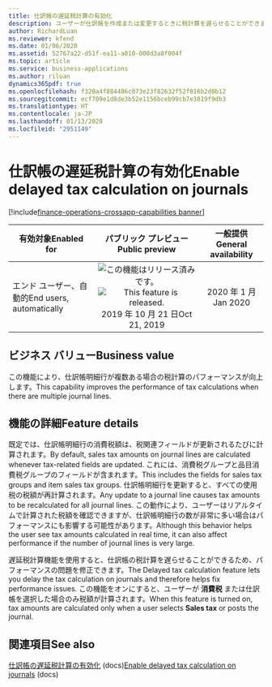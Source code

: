 ```yaml
---
title: 仕訳帳の遅延税計算の有効化
description: ユーザーが仕訳帳を作成または変更するときに税計算を遅らせることができます
author: RichardLuan
ms.reviewer: kfend
ms.date: 01/06/2020
ms.assetid: 52767a22-d51f-ea11-a810-000d3a8f004f
ms.topic: article
ms.service: business-applications
ms.author: riluan
dynamics365pdf: true
ms.openlocfilehash: f320a4f884486c073e23f82632f52f016b2d0b12
ms.sourcegitcommit: ecf709e1d8de3b52e1156bceb99cb7e3819f9db3
ms.translationtype: HT
ms.contentlocale: ja-JP
ms.lasthandoff: 01/13/2020
ms.locfileid: "2951149"
---
```

# <a name="enable-delayed-tax-calculation-on-journals"></a><span data-ttu-id="c6290-103">仕訳帳の遅延税計算の有効化</span><span class="sxs-lookup"><span data-stu-id="c6290-103">Enable delayed tax calculation on journals</span></span>
[!include[finance-operations-crossapp-capabilities banner](../includes/finance-operations-crossapp-capabilities.md)]

| <span data-ttu-id="c6290-104">有効対象</span><span class="sxs-lookup"><span data-stu-id="c6290-104">Enabled for</span></span>    |  <span data-ttu-id="c6290-105">パブリック プレビュー</span><span class="sxs-lookup"><span data-stu-id="c6290-105">Public preview</span></span> | <span data-ttu-id="c6290-106">一般提供</span><span class="sxs-lookup"><span data-stu-id="c6290-106">General availability</span></span> | 
| ---------- | :----------: |:----------: |
|<span data-ttu-id="c6290-107">エンド ユーザー、自動的</span><span class="sxs-lookup"><span data-stu-id="c6290-107">End users, automatically</span></span>|<span data-ttu-id="c6290-108">![この機能はリリース済みです。](/dynamics365-release-plan/media/green-checkmark.png "この機能はリリース済みです。")</span><span class="sxs-lookup"><span data-stu-id="c6290-108">![This feature is released.](/dynamics365-release-plan/media/green-checkmark.png "This feature is released.")</span></span> <span data-ttu-id="c6290-109">2019 年 10 月 21 日</span><span class="sxs-lookup"><span data-stu-id="c6290-109">Oct 21, 2019</span></span>| <span data-ttu-id="c6290-110">2020 年 1 月</span><span class="sxs-lookup"><span data-stu-id="c6290-110">Jan 2020</span></span>|


## <a name="business-value"></a><span data-ttu-id="c6290-111">ビジネス バリュー</span><span class="sxs-lookup"><span data-stu-id="c6290-111">Business value</span></span>
<!-- bv start -->
<span data-ttu-id="c6290-112">この機能により、仕訳帳明細行が複数ある場合の税計算のパフォーマンスが向上します。</span><span class="sxs-lookup"><span data-stu-id="c6290-112">This capability improves the performance of tax calculations when there are multiple journal lines.</span></span>
<!-- bv end -->



## <a name="feature-details"></a><span data-ttu-id="c6290-113">機能の詳細</span><span class="sxs-lookup"><span data-stu-id="c6290-113">Feature details</span></span>
<!--feature detail start -->
<span data-ttu-id="c6290-114">既定では、仕訳帳明細行の消費税額は、税関連フィールドが更新されるたびに計算されます。</span><span class="sxs-lookup"><span data-stu-id="c6290-114">By default, sales tax amounts on journal lines are calculated whenever tax-related fields are updated.</span></span> <span data-ttu-id="c6290-115">これには、消費税グループと品目消費税グループのフィールドが含まれます。</span><span class="sxs-lookup"><span data-stu-id="c6290-115">This includes the fields for sales tax groups and item sales tax groups.</span></span> <span data-ttu-id="c6290-116">仕訳帳明細行を更新すると、すべての使用税の税額が再計算されます。</span><span class="sxs-lookup"><span data-stu-id="c6290-116">Any update to a journal line causes tax amounts to be recalculated for all journal lines.</span></span> <span data-ttu-id="c6290-117">この動作により、ユーザーはリアルタイムで計算された税額を確認できますが、仕訳帳明細行の数が非常に多い場合はパフォーマンスにも影響する可能性があります。</span><span class="sxs-lookup"><span data-stu-id="c6290-117">Although this behavior helps the user see tax amounts calculated in real time, it can also affect performance if the number of journal lines is very large.</span></span>

<span data-ttu-id="c6290-118">遅延税計算機能を使用すると、仕訳帳の税計算を遅らせることができるため、パフォーマンスの問題を修正できます。</span><span class="sxs-lookup"><span data-stu-id="c6290-118">The Delayed tax calculation feature lets you delay the tax calculation on journals and therefore helps fix performance issues.</span></span> <span data-ttu-id="c6290-119">この機能をオンにすると、ユーザーが **消費税** または仕訳帳を選択した場合のみ税額が計算されます。</span><span class="sxs-lookup"><span data-stu-id="c6290-119">When this feature is turned on, tax amounts are calculated only when a user selects **Sales tax** or posts the journal.</span></span>
<!--feature detail end -->










## <a name="see-also"></a><span data-ttu-id="c6290-120">関連項目</span><span class="sxs-lookup"><span data-stu-id="c6290-120">See also</span></span>

<span data-ttu-id="c6290-121">[仕訳帳の遅延税計算の有効化](https://docs.microsoft.com/dynamics365/finance/general-ledger/enable-delayed-tax-calculation) (docs)</span><span class="sxs-lookup"><span data-stu-id="c6290-121">[Enable delayed tax calculation on journals](https://docs.microsoft.com/dynamics365/finance/general-ledger/enable-delayed-tax-calculation) (docs)</span></span>
